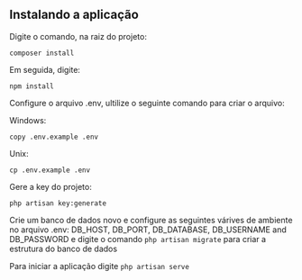 ## Instalando a aplicação

Digite o comando, na raiz do projeto:

```
composer install
```

Em seguida, digite:


```
npm install
```

Configure o arquivo .env, ultilize o seguinte comando para criar o arquivo:

Windows:
```
copy .env.example .env
```

Unix:
```
cp .env.example .env
```

Gere a key do projeto:

```
php artisan key:generate
```

Crie um banco de dados novo e configure as seguintes várives de ambiente no arquivo .env:  DB_HOST, DB_PORT, DB_DATABASE, DB_USERNAME and DB_PASSWORD e digite o comando ``` php artisan migrate ``` para criar a estrutura do banco de dados

Para iniciar a aplicação digite ``` php artisan serve ```


